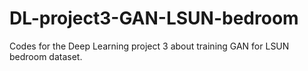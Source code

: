 # DL-project3-GAN-LSUN-bedroom
Codes for the Deep Learning project 3 about training GAN for LSUN bedroom dataset.
